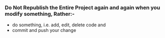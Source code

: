 ### Do Not Republish the Entire Project again and again when you modify something, Rather:- 
- do something, i.e. add, edit, delete code and
- commit and push your change
